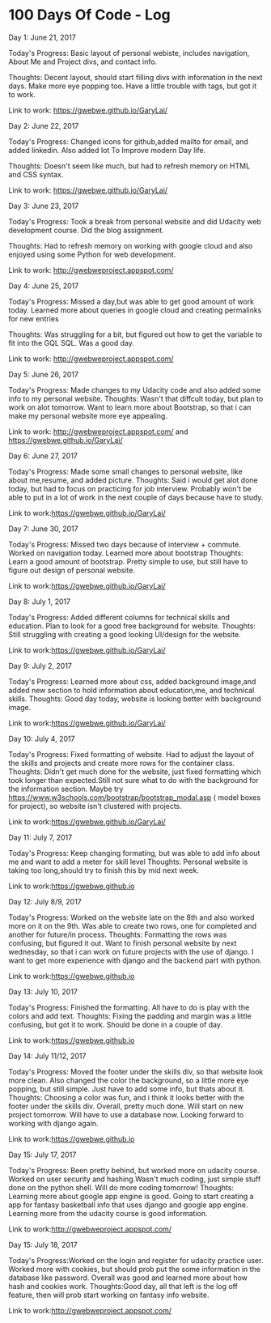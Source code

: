 # 100 Days Of Code - Log

Day 1: June 21, 2017 

Today's Progress: Basic layout of personal webiste, includes navigation, About Me and Project divs, and contact info.

Thoughts: Decent layout, should start filling divs with information in the next days. Make more eye popping too. Have a little trouble with <a> tags, but got it to work.

Link to work: https://gwebwe.github.io/GaryLai/

Day 2: June 22, 2017 

Today's Progress: Changed icons for github,added mailto for email, and added linkedin. Also added Iot To Improve modern Day life.

Thoughts: Doesn't seem like much, but had to refresh memory on HTML and CSS syntax.

Link to work: https://gwebwe.github.io/GaryLai/

Day 3: June 23, 2017 

Today's Progress: Took a break from personal website and did Udacity web development course. Did the blog assignment.

Thoughts: Had to refresh memory on working with google cloud and also enjoyed using some Python for web development.

Link to work: http://gwebweproject.appspot.com/

Day 4: June 25, 2017 

Today's Progress: Missed a day,but was able to get good amount of work today. Learned more about queries in google cloud and creating permalinks for new entries

Thoughts: Was struggling for a bit, but figured out how to get the variable to fit into the GQL SQL. Was a good day.

Link to work: http://gwebweproject.appspot.com/

Day 5: June 26, 2017 

Today's Progress: Made changes to my Udacity code and also added some info to my personal website.
Thoughts: Wasn't that diffcult today, but plan to work on alot tomorrow. Want to learn more about Bootstrap, so that i can make my personal website more eye appealing.

Link to work: http://gwebweproject.appspot.com/ and https://gwebwe.github.io/GaryLai/

Day 6: June 27, 2017 

Today's Progress: Made some small changes to personal website, like about me,resume, and added picture.
Thoughts: Said i would get alot done today, but had to focus on practicing for job interview. Probably won't be able to put in a lot of work in the next couple of days because have to study.

Link to work:https://gwebwe.github.io/GaryLai/


Day 7: June 30, 2017 

Today's Progress: Missed two days because of interview + commute. Worked on navigation today. Learned more about bootstrap
Thoughts: Learn a good amount of bootstrap. Pretty simple to use, but still have to figure out design of personal website.

Link to work:https://gwebwe.github.io/GaryLai/

Day 8: July 1, 2017 

Today's Progress: Added different columns for technical skills and education. Plan to look for a good free background for website.
Thoughts: Still struggling with creating a good looking UI/design for the website.

Link to work:https://gwebwe.github.io/GaryLai/

Day 9: July 2, 2017 

Today's Progress: Learned more about css, added background image,and added new section to hold information about education,me, and technical skills.
Thoughts: Good day today, website is looking better with background image.

Link to work:https://gwebwe.github.io/GaryLai/

Day 10: July 4, 2017 

Today's Progress: Fixed formatting of website. Had to adjust the layout of the skills and projects and create more rows for the container class.
Thoughts: Didn't get much done for the website, just fixed formatting which took longer than expected.Still not sure what to do with the background for the information section. Maybe try https://www.w3schools.com/bootstrap/bootstrap_modal.asp ( model boxes for project), so website isn't clustered with projects.

Link to work:https://gwebwe.github.io/GaryLai/

Day 11: July 7, 2017 

Today's Progress: Keep changing formating, but was able to add info about me and want to add a meter for skill level
Thoughts: Personal website is taking too long,should try to finish this by mid next week.

Link to work:https://gwebwe.github.io

Day 12: July 8/9, 2017 

Today's Progress: Worked on the website late on the 8th and also worked more on it on the 9th. Was able to create two rows, one for completed and another for future/in process. 
Thoughts: Formatting the rows was confusing, but figured it out. Want to finish personal website by next wednesday, so that i can work on future projects with the use of django. I want to get more experience with django and the backend part with python. 

Link to work:https://gwebwe.github.io

Day 13: July 10, 2017 

Today's Progress: Finished the formatting. All have to do is play with the colors and add text.
Thoughts: Fixing the padding and margin was a little confusing, but got it to work. Should be done  in a couple of day.

Link to work:https://gwebwe.github.io

Day 14: July 11/12, 2017 

Today's Progress: Moved the footer under the skills div, so that website look more clean. Also changed the color the background, so a little more eye popping, but still simple. Just have to add some info, but thats about it.
Thoughts: Choosing a color was fun, and i think it looks better with the footer under the skills div. Overall, pretty much done. Will start on new project tomorrow. Will have to use a database now. Looking forward to working with django again.

Link to work:https://gwebwe.github.io

Day 15: July 17, 2017 

Today's Progress: Been pretty behind, but worked more on udacity course. Worked on user security and hashing.Wasn't much coding, just simple stuff done on the python shell. Will do more coding tomorrow!
Thoughts: Learning more about google app engine is good. Going to start creating a app for fantasy basketball info that uses django and google app engine. Learning more from the udacity course is good information.

Link to work:http://gwebweproject.appspot.com/


Day 15: July 18, 2017 

Today's Progress:Worked on the login and register for udacity practice user. Worked more with cookies, but should prob put the some information in the database like password. Overall was good and learned more about how hash and cookies work.
Thoughts:Good day, all that left is the log off feature, then will prob start working on fantasy info website.

Link to work:http://gwebweproject.appspot.com/

